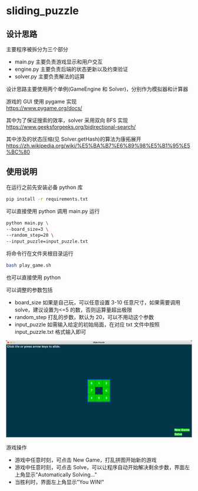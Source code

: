 # sliding_puzzle

## 设计思路

主要程序被拆分为三个部分

- main.py 主要负责游戏显示和用户交互
- engine.py 主要负责后端的状态更新以及约束验证
- solver.py 主要负责解法的运算

设计思路主要使用两个单例(GameEngine 和 Solver)，分别作为模拟器和计算器

游戏的 GUI 使用 pygame 实现 \
https://www.pygame.org/docs/

其中为了保证搜索的效率，solver 采用双向 BFS 实现 \
https://www.geeksforgeeks.org/bidirectional-search/

其中涉及的状态压缩(见 Solver.getHash)的算法为康拓展开 \
https://zh.wikipedia.org/wiki/%E5%BA%B7%E6%89%98%E5%B1%95%E5%BC%80

## 使用说明

在运行之前先安装必备 python 库

```bash
pip install -r requirements.txt
```

可以直接使用 python 调用 main.py 运行

```bash
python main.py \
--board_size=3 \
--random_step=20 \
--input_puzzle=input_puzzle.txt
```

将命令行在文件夹根目录运行

```bash
bash play_game.sh
```

也可以直接使用 python

可以调整的参数包括

- board_size 如果是自己玩，可以任意设置 3-10 任意尺寸，如果需要调用 solve，建议设置为<=5 的数，否则运算量超出极限
- random_step 打乱的步数，默认为 20，可以不用动这个参数
- input_puzzle 如需输入给定的初始局面，在对应 txt 文件中按照 input_puzzle.txt 格式输入即可

![game sample](./sample.png)

游戏操作

- 游戏中任意时刻，可点击 New Game，打乱拼图开始新的游戏
- 游戏中任意时刻，可点击 Solve，可以让程序自动开始解决剩余步数，界面左上角显示"Automatically Solving..."
- 当胜利时，界面左上角显示"You WIN!"
